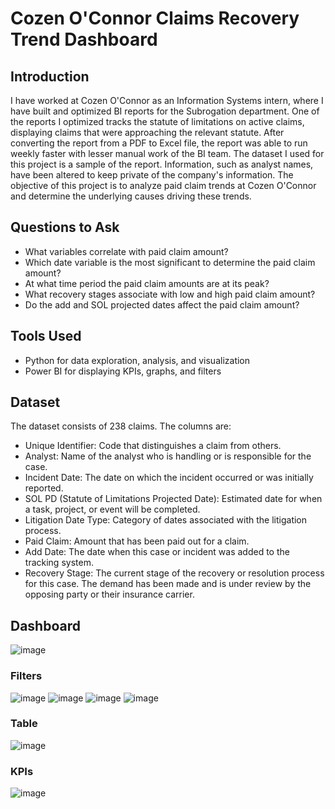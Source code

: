 # Cozen O'Connor Claims Recovery Trend Dashboard

## Introduction
I have worked at Cozen O'Connor as an Information Systems intern, where I have built and optimized BI reports for the Subrogation department. One of the reports I optimized tracks the statute of limitations on active claims, displaying claims that were approaching the relevant statute. After converting the report from a PDF to Excel file, the report was able to run weekly faster with lesser manual work of the BI team. The dataset I used for this project is a sample of the report. Information, such as analyst names, have been altered to keep private of the company's information.
The objective of this project is to analyze paid claim trends at Cozen O'Connor and determine the underlying causes driving these trends.

## Questions to Ask
- What variables correlate with paid claim amount?
- Which date variable is the most significant to determine the paid claim amount?
- At what time period the paid claim amounts are at its peak?
- What recovery stages associate with low and high paid claim amount?
- Do the add and SOL projected dates affect the paid claim amount?

## Tools Used
- Python for data exploration, analysis, and visualization
- Power BI for displaying KPIs, graphs, and filters

## Dataset

  The dataset consists of 238 claims. The columns are:
- Unique Identifier: Code that distinguishes a claim from others.
- Analyst: Name of the analyst who is handling or is responsible for the case.
- Incident Date: The date on which the incident occurred or was initially reported.
- SOL PD (Statute of Limitations Projected Date): Estimated date for when a task, project, or event will be completed.
- Litigation Date Type: Category of dates associated with the litigation process.
- Paid Claim: Amount that has been paid out for a claim.
- Add Date: The date when this case or incident was added to the tracking system.
- Recovery Stage: The current stage of the recovery or resolution process for this case. The demand has been made and is under review by the opposing party or their insurance carrier.
 
## Dashboard
  ![image](https://github.com/user-attachments/assets/d077c6d2-b4ca-404c-b151-9c5572e12d3a)

### Filters
![image](https://github.com/user-attachments/assets/a8358f8b-cb0d-4c5c-88cb-1b67133172f6)
![image](https://github.com/user-attachments/assets/6b3ec9ce-1172-4c4f-843a-45ea8e18cf27)
![image](https://github.com/user-attachments/assets/d1b1c9d5-a7bb-4179-84aa-9f6b55a84891)
![image](https://github.com/user-attachments/assets/cb4d10e2-8475-4fd1-a21c-da1c0c9b281a)

### Table
![image](https://github.com/user-attachments/assets/502074ec-931e-40dc-a14f-d9cea7f1369e)

### KPIs
![image](https://github.com/user-attachments/assets/fb9c5d01-5997-41e6-b073-d9fd3a23e87b)


